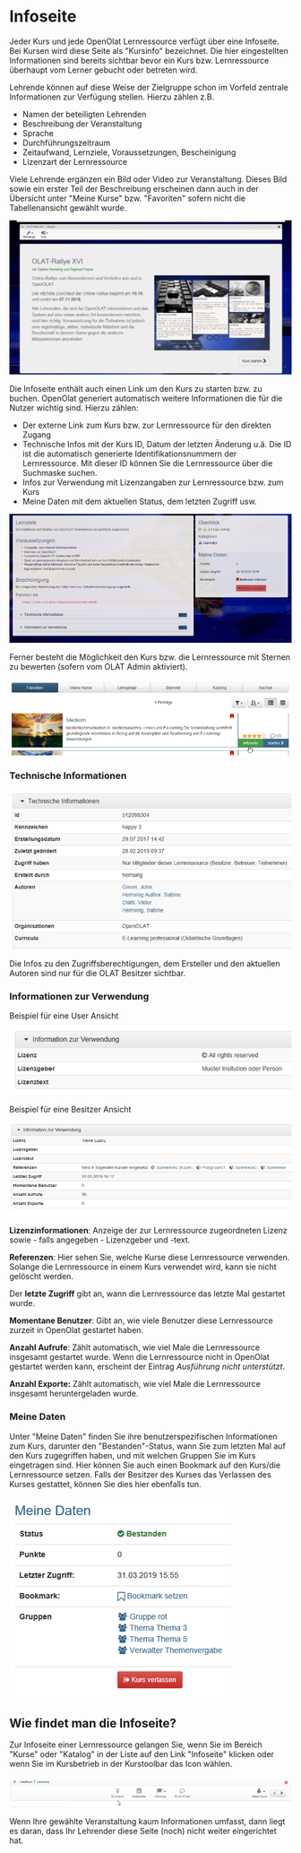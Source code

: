 # Infoseite

Jeder Kurs und jede OpenOlat Lernressource verfügt über eine Infoseite. Bei
Kursen wird diese Seite als "Kursinfo" bezeichnet. Die hier eingestellten
Informationen sind bereits sichtbar bevor ein Kurs bzw. Lernressource
überhaupt vom Lerner gebucht oder betreten wird.  

Lehrende können auf diese Weise der Zielgruppe schon im Vorfeld zentrale
Informationen zur Verfügung stellen. Hierzu zählen z.B.

* Namen der beteiligten Lehrenden
* Beschreibung der Veranstaltung
* Sprache
* Durchführungszeitraum
* Zeitaufwand, Lernziele, Voraussetzungen, Bescheinigung
* Lizenzart der Lernressource

Viele Lehrende ergänzen ein Bild oder Video zur Veranstaltung. Dieses Bild
sowie ein erster Teil der Beschreibung erscheinen dann auch in der Übersicht
unter "Meine Kurse" bzw. "Favoriten" sofern nicht die Tabellenansicht gewählt wurde.

![](assets/Infoseite1.png)

Die Infoseite enthält auch einen Link um den Kurs zu starten bzw. zu buchen. OpenOlat generiert automatisch weitere Informationen die für die Nutzer wichtig sind. Hierzu zählen:

* Der externe Link zum Kurs bzw. zur Lernressource für den direkten Zugang
* Technische Infos mit der Kurs ID, Datum der letzten Änderung u.ä. Die ID ist die automatisch generierte Identifikationsnummern der Lernressource. Mit dieser ID können Sie die Lernressource über die Suchmaske suchen.
* Infos zur Verwendung mit Lizenzangaben zur Lernressource bzw. zum Kurs
* Meine Daten mit dem aktuellen Status, dem letzten Zugriff usw.

![](assets/Infoseite2.png)

Ferner besteht die Möglichkeit den Kurs bzw. die Lernressource mit Sternen zu bewerten (sofern vom OLAT Admin aktiviert).

![](assets/Infoseite_Link.png)

### Technische Informationen

![](assets/Technische_Infos.png)

Die Infos zu den Zugriffsberechtigungen, dem Ersteller und den aktuellen Autoren sind nur für die OLAT Besitzer sichtbar.

### Informationen zur Verwendung

Beispiel für eine User Ansicht

![](assets/Infos_Vewerndung.png)

Beispiel für eine Besitzer Ansicht

![](assets/Infos_Verwerndung_test_autor.png)

 **Lizenzinformationen**: Anzeige der zur Lernressource zugeordneten Lizenz sowie - falls angegeben - Lizenzgeber und -text.

 **Referenzen**: Hier sehen Sie, welche Kurse diese Lernressource verwenden. Solange die Lernressource in einem Kurs verwendet wird, kann sie nicht gelöscht werden.

Der **letzte Zugriff** gibt an, wann die Lernressource das letzte Mal gestartet wurde.

 **Momentane Benutzer**: Gibt an, wie viele Benutzer diese Lernressource zurzeit in OpenOlat gestartet haben.

 **Anzahl Aufrufe**: Zählt automatisch, wie viel Male die Lernressource insgesamt gestartet wurde. Wenn die Lernressource nicht in OpenOlat gestartet werden kann, erscheint der Eintrag _Ausführung nicht unterstützt_.

 **Anzahl Exporte:** Zählt automatisch, wie viel Male die Lernressource insgesamt heruntergeladen wurde.

### Meine Daten

Unter "Meine Daten" finden Sie ihre benutzerspezifischen Informationen zum
Kurs, darunter den "Bestanden"-Status, wann Sie zum letzten Mal auf den Kurs
zugegriffen haben, und mit welchen Gruppen Sie im Kurs eingetragen sind. Hier
können Sie auch einen Bookmark auf den Kurs/die Lernressource setzen. Falls
der Besitzer des Kurses das Verlassen des Kurses gestattet, können Sie dies
hier ebenfalls tun.

![](assets/Infos_meine_daten.png)

## Wie findet man die Infoseite?

Zur Infoseite einer Lernressource gelangen Sie, wenn Sie im Bereich "Kurse"
oder "Katalog" in der Liste auf den Link "Infoseite" klicken oder wenn Sie im
Kursbetrieb in der Kurstoolbar das Icon wählen.

![](assets/Toolbar_Kursinfo.png)

Wenn Ihre gewählte Veranstaltung kaum Informationen umfasst, dann liegt es
daran, dass Ihr Lehrender diese Seite (noch) nicht weiter eingerichtet hat.
